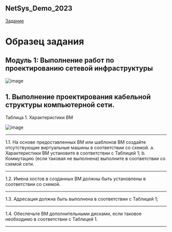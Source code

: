 ## NetSys_Demo_2023
[Задание](https://cdn.dp.worldskills.ru/esatk-prod/public_files/6af02b90-be93-4039-8c88-5218398438dd-b1a128dff28e77a6b890f7db8353a9df3d517674c8d24a3df26dcbc99cb58e45.pdf)

# Образец задания

## Модуль 1: Выполнение работ по проектированию сетевой инфраструктуры

![image](https://user-images.githubusercontent.com/108996446/201007670-666230a0-1941-4f96-8df5-fea30966ef4f.png)

## 1. Выполнение проектирования кабельной структуры компьютерной сети.

Таблица 1. Характеристики ВМ

![image](https://user-images.githubusercontent.com/108996446/201007927-02dd4111-f8a2-4a23-b8df-935c661f1f74.png)

------------------------------------

1.1. На основе предоставленных ВМ или шаблонов ВМ создайте отсутствующие 
виртуальные машины в соответствии со схемой.
a. Характеристики ВМ установите в соответствии с Таблицей 1;
b. Коммутацию (если таковая не выполнена) выполните в соответствии со схемой 
сети.

------------------------------------

1.2. Имена хостов в созданных ВМ должны быть установлены в соответствии со 
схемой.

------------------------------------

1.3. Адресация должна быть выполнена в соответствии с Таблицей 1;

------------------------------------

1.4. Обеспечьте ВМ дополнительными дисками, если таковое необходимо в 
соответствии с Таблицей 1.

------------------------------------
